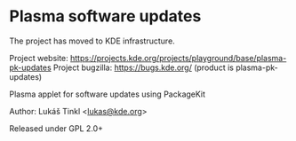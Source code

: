 # Plasma software updates

The project has moved to KDE infrastructure.

Project website: https://projects.kde.org/projects/playground/base/plasma-pk-updates
Project bugzilla: https://bugs.kde.org/ (product is plasma-pk-updates)

Plasma applet for software updates using PackageKit

Author: Lukáš Tinkl &lt;lukas@kde.org&gt;

Released under GPL 2.0+
